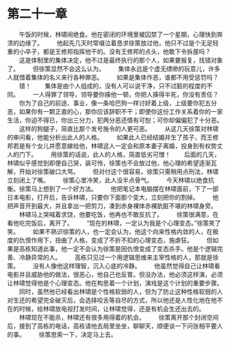#	第二十一章
　　午饭的时候，林啸闹绝食。他在密闭的环境里被囚禁了一个星期，心理快到奔溃的边缘了。
　　他起先几天时常啜泣着恳求徐策放过他，他只不过是个无足轻重的小卒子，都是王修邦指挥他干的。没有王修邦的点头，他敢下令拆屋吗？
　　这是体制里的集体决定，他不过是最终执行的那个人，如果要报复，找错对象了。
　　但徐策显然不会这么认为。
　　集体永远是个虚无缥缈的玩意儿，许多人就借着集体的名义来行各种罪恶。
　　如果是集体作恶，谁都不用受惩罚吗？
　　错！
　　集体是由个人组成的，没有人可以说干净，只不过脏的程度的不同。
　　一人得罪了领导，领导要你揍他一顿，你把人揍得半死，你没有责任？
　　你为了自己的前途、事业，像一条哈巴狗一样讨好着上级，上级要你犯五分恶，如果你有一颗正直的心，那你应该辞职不干；即便你这份工作关系着你的一家生活，你迫不得已，你出三分力，犯两分恶还情有可恕；可你却偏偏犯了十分恶。
　　这样的狗腿子，简直比那个发号施令的人更可恶。
　　从这几天徐策对林啸的审问看，他能分析出此人的人格。
　　如果此人已经结婚并生了孩子，而王修邦若是有个女儿并愿意嫁给他，林啸这人一定会和原本妻子离婚，投身到有权势丈人的门下。
　　用徐策的话说，此人的人格，简直低劣可憎！
　　后面的几天，林啸似乎感觉到即便自己哭，装可怜，徐策也不会放过他，他心理的希望逐渐瓦解，开始对徐策破口大骂。
　　但对付这个很容易，徐策只需稍用点刑法，林啸立刻闭上了嘴。
　　徐策心里冷笑，此人没半点骨气。
　　今天林啸以绝食抗衡。徐策马上想到了一个好方法。
　　他把笔记本电脑摆在林啸面前，下了一部日本电影，打开后，告诉林啸，只要你下面那个变大，立刻把你的割掉。
　　他把声音开到最大，并且拿出一把剪刀，凑到赤身裸体赤裸肮脏不堪的林啸身旁。
　　林啸马上哭喊着求饶，他要吃饭，他再也不敢反抗了。
　　徐策很满意，在看他吃完饭后，离开了。
　　“现在的林啸，一定认为我是个心理变态。”徐策笑了笑。
　　如果不熟识徐策的人，也一定会认为，他这个向来性格内敛的人，在极度的仇恨作用下，扭曲了人格，变成了不折不扣的心理变态，施虐狂。
　　但如果是高栋知道此事，他一定不会认为徐策是因仇恨变成了变态杀手。他是个逻辑完善、冷静异常的人。
　　高栋只见过一个用逻辑思维来主宰性格的人，那就是徐策。
　　没有人像他这样理智，沉入心底的冷静。
　　他虽然觉得自己让林啸看电影并且威胁他的做法，很恶心，他自己也反胃。但没办法，他必须这样演，必须让林啸觉得他是个心理变态。他在构思着一个计划，演戏是这个计划的重要步骤。
　　同时，虽然他已经看出林啸是个性格软弱的人，但为了防止这种性格软弱的人对生还的希望完全破灭后，会选择咬舌等自尽的方式，所以他还是人性化地在他不在的时候，给林啸放电视打发时间，让林啸觉得，还是有机会生还出去的。
　　林啸现在不能杀，林啸还有很多用得着的机会。
　　徐策离开那个封闭空间后，接到了高栋的电话，高栋请他去局里坐坐，聊聊天，顺便谈一下问张相平要人的事。
　　徐策思索一下，决定马上去。